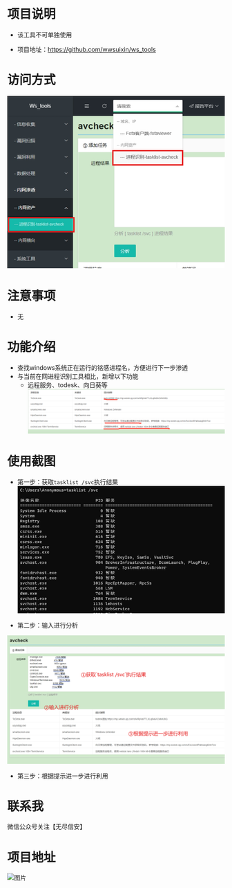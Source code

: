 # 项目说明

- 该工具不可单独使用
    
- 项目地址：https://github.com/wwsuixin/ws_tools
    

# 访问方式

![image.png](https://raw.githubusercontent.com/wwsuixin/images/main/202311151725363.png)


# 注意事项

- 无

# 功能介绍

- 查找windows系统正在运行的铭感进程名，方便进行下一步渗透
- 与当前在网进程识别工具相比，新增以下功能
	- 远程服务、todesk、向日葵等
![image.png](https://raw.githubusercontent.com/wwsuixin/images/main/202311151750601.png)



    
# 使用截图

- 第一步：获取`tasklist /svc`执行结果
![image.png](https://raw.githubusercontent.com/wwsuixin/images/main/202311151728448.png)


- 第二步：输入进行分析

![image.png](https://raw.githubusercontent.com/wwsuixin/images/main/202311151747113.png)


- 第三步：根据提示进一步进行利用

# 联系我

微信公众号关注【无尽信安】


# 项目地址

![图片](https://mmbiz.qpic.cn/mmbiz_png/Dcy7ria84aObQQNvkliaicDgf8HbVe3ExCDXPcWcq2fYNmhFLZpz2UVwD8NGRc7y8UomjIPWiaewJ1pJh6f7DSaNgA/640?wx_fmt=png&wxfrom=5&wx_lazy=1&wx_co=1&tp=wxpic)